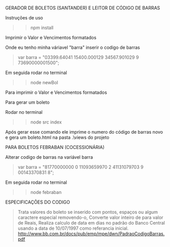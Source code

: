 GERADOR DE BOLETOS (SANTANDER) E LEITOR DE CÓDIGO DE BARRAS

Instruções de uso

>>npm install

Imprimir o Valor e Vencimentos formatados
   
Onde eu tenho minha váriavel "barra" inserir o codigo de barras

>var barra = "03399.64041 15400.000129 34567.901029 9 73690000001500";

Em seguida rodar no terminal 
>>node newBol 

Para imprimir o Valor e Vencimentos formatados

Para gerar um boleto

Rodar no terminal 

>>node src index 

Após gerar esse comando ele imprime o numero do código de barras novo e gera um boleto.html na pasta .\views do projeto

PARA BOLETOS FEBRABAN (COCESSIONÁRIA)

Alterar codigo de barras na variável barra
>var barra = "81770000000 0 11093659970 2 41131079703 9 00143370831 8";

Em seguida rodar no terminal
>> node febraban

ESPECIFICAÇÕES DO CODIGO

>Trata valores do boleto se inserido com pontos, espaços ou algum caractere especial removendo-o,
>Converte valor inteiro de para valor de Reais,
>Realiza calculo de data em dias no padrão do Banco Central usando a data de 10/07/1997 como referancia inicial. http://www.bb.com.br/docs/pub/emp/mpe/dwn/PadraoCodigoBarras.pdf
